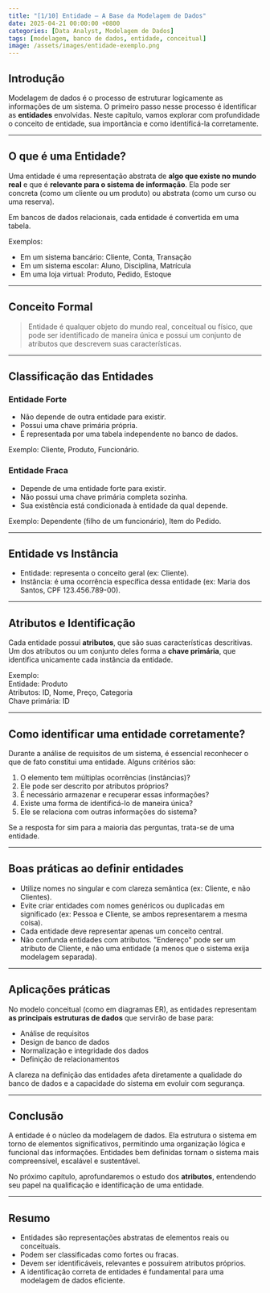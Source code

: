 ```yaml
---
title: "[1/10] Entidade – A Base da Modelagem de Dados"
date: 2025-04-21 00:00:00 +0800
categories: [Data Analyst, Modelagem de Dados]
tags: [modelagem, banco de dados, entidade, conceitual]
image: /assets/images/entidade-exemplo.png
---
```


## Introdução

Modelagem de dados é o processo de estruturar logicamente as informações de um sistema. O primeiro passo nesse processo é identificar as **entidades** envolvidas. Neste capítulo, vamos explorar com profundidade o conceito de entidade, sua importância e como identificá-la corretamente.

---

## O que é uma Entidade?

Uma entidade é uma representação abstrata de **algo que existe no mundo real** e que é **relevante para o sistema de informação**. Ela pode ser concreta (como um cliente ou um produto) ou abstrata (como um curso ou uma reserva).

Em bancos de dados relacionais, cada entidade é convertida em uma tabela.

Exemplos:

- Em um sistema bancário: Cliente, Conta, Transação
- Em um sistema escolar: Aluno, Disciplina, Matrícula
- Em uma loja virtual: Produto, Pedido, Estoque

---

## Conceito Formal

> Entidade é qualquer objeto do mundo real, conceitual ou físico, que pode ser identificado de maneira única e possui um conjunto de atributos que descrevem suas características.

---

## Classificação das Entidades

### Entidade Forte

- Não depende de outra entidade para existir.
- Possui uma chave primária própria.
- É representada por uma tabela independente no banco de dados.

Exemplo: Cliente, Produto, Funcionário.

### Entidade Fraca

- Depende de uma entidade forte para existir.
- Não possui uma chave primária completa sozinha.
- Sua existência está condicionada à entidade da qual depende.

Exemplo: Dependente (filho de um funcionário), Item do Pedido.

---

## Entidade vs Instância

- Entidade: representa o conceito geral (ex: Cliente).
- Instância: é uma ocorrência específica dessa entidade (ex: Maria dos Santos, CPF 123.456.789-00).

---

## Atributos e Identificação

Cada entidade possui **atributos**, que são suas características descritivas. Um dos atributos ou um conjunto deles forma a **chave primária**, que identifica unicamente cada instância da entidade.

Exemplo:  
Entidade: Produto  
Atributos: ID, Nome, Preço, Categoria  
Chave primária: ID

---

## Como identificar uma entidade corretamente?

Durante a análise de requisitos de um sistema, é essencial reconhecer o que de fato constitui uma entidade. Alguns critérios são:

1. O elemento tem múltiplas ocorrências (instâncias)?
2. Ele pode ser descrito por atributos próprios?
3. É necessário armazenar e recuperar essas informações?
4. Existe uma forma de identificá-lo de maneira única?
5. Ele se relaciona com outras informações do sistema?

Se a resposta for sim para a maioria das perguntas, trata-se de uma entidade.

---

## Boas práticas ao definir entidades

- Utilize nomes no singular e com clareza semântica (ex: Cliente, e não Clientes).
- Evite criar entidades com nomes genéricos ou duplicadas em significado (ex: Pessoa e Cliente, se ambos representarem a mesma coisa).
- Cada entidade deve representar apenas um conceito central.
- Não confunda entidades com atributos. "Endereço" pode ser um atributo de Cliente, e não uma entidade (a menos que o sistema exija modelagem separada).

---

## Aplicações práticas

No modelo conceitual (como em diagramas ER), as entidades representam **as principais estruturas de dados** que servirão de base para:

- Análise de requisitos
- Design de banco de dados
- Normalização e integridade dos dados
- Definição de relacionamentos

A clareza na definição das entidades afeta diretamente a qualidade do banco de dados e a capacidade do sistema em evoluir com segurança.

---

## Conclusão

A entidade é o núcleo da modelagem de dados. Ela estrutura o sistema em torno de elementos significativos, permitindo uma organização lógica e funcional das informações. Entidades bem definidas tornam o sistema mais compreensível, escalável e sustentável.

No próximo capítulo, aprofundaremos o estudo dos **atributos**, entendendo seu papel na qualificação e identificação de uma entidade.

---

## Resumo

- Entidades são representações abstratas de elementos reais ou conceituais.
- Podem ser classificadas como fortes ou fracas.
- Devem ser identificáveis, relevantes e possuírem atributos próprios.
- A identificação correta de entidades é fundamental para uma modelagem de dados eficiente.

